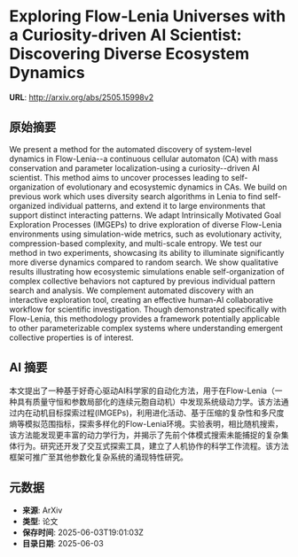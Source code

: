 # Exploring Flow-Lenia Universes with a Curiosity-driven AI Scientist: Discovering Diverse Ecosystem Dynamics

**URL**: http://arxiv.org/abs/2505.15998v2

## 原始摘要

We present a method for the automated discovery of system-level dynamics in
Flow-Lenia--a continuous cellular automaton (CA) with mass conservation and
parameter localization-using a curiosity--driven AI scientist. This method aims
to uncover processes leading to self-organization of evolutionary and
ecosystemic dynamics in CAs. We build on previous work which uses diversity
search algorithms in Lenia to find self-organized individual patterns, and
extend it to large environments that support distinct interacting patterns. We
adapt Intrinsically Motivated Goal Exploration Processes (IMGEPs) to drive
exploration of diverse Flow-Lenia environments using simulation-wide metrics,
such as evolutionary activity, compression-based complexity, and multi-scale
entropy. We test our method in two experiments, showcasing its ability to
illuminate significantly more diverse dynamics compared to random search. We
show qualitative results illustrating how ecosystemic simulations enable
self-organization of complex collective behaviors not captured by previous
individual pattern search and analysis. We complement automated discovery with
an interactive exploration tool, creating an effective human-AI collaborative
workflow for scientific investigation. Though demonstrated specifically with
Flow-Lenia, this methodology provides a framework potentially applicable to
other parameterizable complex systems where understanding emergent collective
properties is of interest.


## AI 摘要

本文提出了一种基于好奇心驱动AI科学家的自动化方法，用于在Flow-Lenia（一种具有质量守恒和参数局部化的连续元胞自动机）中发现系统级动力学。该方法通过内在动机目标探索过程(IMGEPs)，利用进化活动、基于压缩的复杂性和多尺度熵等模拟范围指标，探索多样化的Flow-Lenia环境。实验表明，相比随机搜索，该方法能发现更丰富的动力学行为，并揭示了先前个体模式搜索未能捕捉的复杂集体行为。研究还开发了交互式探索工具，建立了人机协作的科学工作流程。该方法框架可推广至其他参数化复杂系统的涌现特性研究。

## 元数据

- **来源**: ArXiv
- **类型**: 论文
- **保存时间**: 2025-06-03T19:01:03Z
- **目录日期**: 2025-06-03
